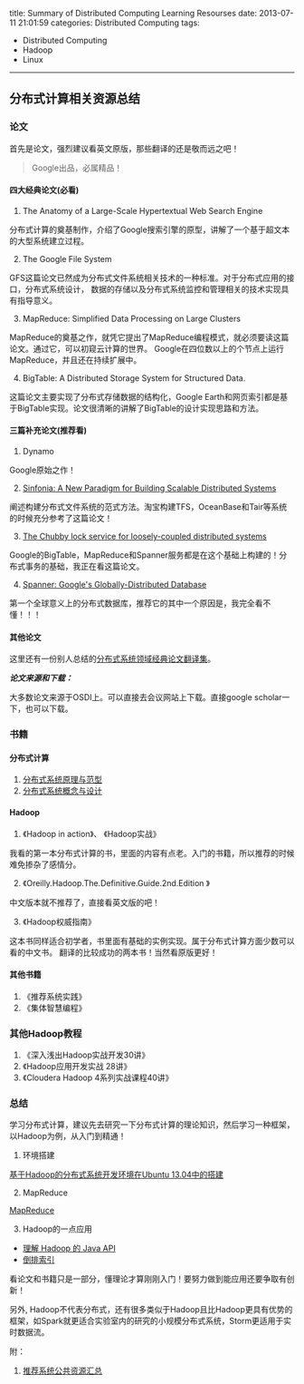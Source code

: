 title: Summary of Distributed Computing Learning Resourses
date: 2013-07-11 21:01:59
categories: Distributed Computing
tags: 
- Distributed Computing
- Hadoop
- Linux
---

## 分布式计算相关资源总结

### 论文

首先是论文，强烈建议看英文原版，那些翻译的还是敬而远之吧！

>Google出品，必属精品！

<!-- more -->

#### 四大经典论文(必看)

1. The Anatomy of a Large-Scale Hypertextual Web Search Engine
  
  分布式计算的奠基制作，介绍了Google搜索引擎的原型，讲解了一个基于超文本的大型系统建立过程。
  
2. The Google File System
  
  GFS这篇论文已然成为分布式文件系统相关技术的一种标准。对于分布式应用的接口，分布式系统设计，
  数据的存储以及分布式系统监控和管理相关的技术实现具有指导意义。

3. MapReduce: Simplified Data Processing on Large Clusters

  MapReduce的奠基之作，就凭它提出了MapReduce编程模式，就必须要读这篇论文。通过它，可以初窥云计算的世界。
  Google在四位数以上的个节点上运行MapReduce，并且还在持续扩展中。

4. BigTable: A Distributed Storage System for Structured Data.

  这篇论文主要实现了分布式存储数据的结构化，Google Earth和网页索引都是基于BigTable实现。论文很清晰的讲解了BigTable的设计实现思路和方法。

#### 三篇补充论文(推荐看)

1. Dynamo

 Google原始之作！

2. [Sinfonia: A New Paradigm for Building Scalable Distributed Systems](http://www.sosp2007.org/papers/sosp064-aguilera.pdf)
  
 阐述构建分布式文件系统的范式方法。淘宝构建TFS，OceanBase和Tair等系统的时候充分参考了这篇论文！
    
3. [The Chubby lock service for loosely-coupled distributed systems](http://static.googleusercontent.com/external_content/untrusted_dlcp/research.google.com/zh-CN//archive/chubby-osdi06.pdf)
  
  Google的BigTable，MapReduce和Spanner服务都是在这个基础上构建的！分布式事务的基础，我正在看这篇论文。

4. [Spanner: Google's Globally-Distributed Database](http://static.googleusercontent.com/external_content/untrusted_dlcp/research.google.com/es//archive/spanner-osdi2012.pdf)

第一个全球意义上的分布式数据库，推荐它的其中一个原因是，我完全看不懂！！！

#### 其他论文

这里还有一份别人总结的[分布式系统领域经典论文翻译集](http://duanple.blog.163.com/blog/static/709717672011330101333271/)。

___论文来源和下载：___

大多数论文来源于OSDI上。可以直接去会议网站上下载。直接google scholar一下，也可以下载。


### 书籍

#### 分布式计算

1. [分布式系统原理与范型](http://book.douban.com/subject/3108801/)
2. [分布式系统概念与设计](http://book.douban.com/subject/2698938/)

#### Hadoop

1. 《Hadoop in action》、 《Hadoop实战》
  
  我看的第一本分布式计算的书，里面的内容有点老。入门的书籍，所以推荐的时候难免掺杂了感情分。

2. 《Oreilly.Hadoop.The.Definitive.Guide.2nd.Edition 》

  中文版本就不推荐了，直接看英文版的吧！

3. 《Hadoop权威指南》

这本书同样适合初学者，书里面有基础的实例实现。属于分布式计算方面少数可以看的中文书。
翻译的比较成功的两本书！当然看原版更好！

#### 其他书籍

1. 《推荐系统实践》
2. 《集体智慧编程》

### 其他Hadoop教程

1. 《深入浅出Hadoop实战开发30讲》
2. 《Hadoop应用开发实战 28讲》
3. 《Cloudera Hadoop 4系列实战课程40讲》

### 总结

学习分布式计算，建议先去研究一下分布式计算的理论知识，然后学习一种框架，以Hadoop为例，从入门到精通！

1. 环境搭建

  [基于Hadoop的分布式系统开发环境在Ubuntu 13.04中的搭建](http://beforeload.github.io/2013/06/29/building-distributed-systems-development-environment/)

2. MapReduce

  [MapReduce](http://beforeload.github.io/2013/04/13/analyze-mapreduce/)

3. Hadoop的一点应用
  
  * [理解 Hadoop 的 Java API](http://beforeload.github.io/2013/04/06/hdfs-java-api/)
  * [倒排索引](http://beforeload.github.io/2013/04/18/invertedindex-in-hadoop/)


看论文和书籍只是一部分，懂理论才算刚刚入门！要努力做到能应用还要争取有创新！

另外, Hadoop不代表分布式，还有很多类似于Hadoop且比Hadoop更具有优势的框架，如Spark就更适合实验室内的研究的小规模分布式系统，Storm更适用于实时数据流。

附： 

1. [推荐系统公共资源汇总](http://aoyouzi.iteye.com/blog/1845235)

